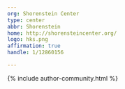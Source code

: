 ```yaml
---
org: Shorenstein Center
type: center
abbr: Shorenstein
home: http://shorensteincenter.org/
logo: hks.png
affirmation: true
handle: 1/12860156

---
```


{% include author-community.html %}

